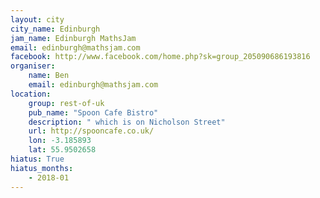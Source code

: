 ```yaml
---
layout: city                                           
city_name: Edinburgh                                                               
jam_name: Edinburgh MathsJam
email: edinburgh@mathsjam.com
facebook: http://www.facebook.com/home.php?sk=group_205090686193816
organiser:
    name: Ben
    email: edinburgh@mathsjam.com
location:
    group: rest-of-uk
    pub_name: "Spoon Cafe Bistro"
    description: " which is on Nicholson Street"
    url: http://spooncafe.co.uk/
    lon: -3.185893
    lat: 55.9502658
hiatus: True
hiatus_months:
    - 2018-01
---
```

